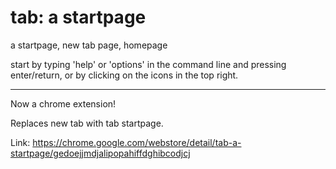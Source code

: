 # tab: a startpage
a startpage, new tab page, homepage

start by typing 'help' or 'options' in the command line and pressing enter/return, or by clicking on the icons in the top right.

---

Now a chrome extension!

Replaces new tab with tab startpage.

Link:
https://chrome.google.com/webstore/detail/tab-a-startpage/gedoejjmdjalipopahiffdghibcodjcj

